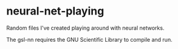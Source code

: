 # neural-net-playing

Random files I've created playing around with neural networks.

The gsl-nn requires the GNU Scientific Library to compile and run.